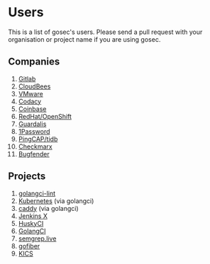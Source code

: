 # Users

This is a list of gosec's users. Please send a pull request with your organisation or project name if you are using gosec. 

## Companies

1. [Gitlab](https://docs.gitlab.com/ee/user/application_security/sast/)
2. [CloudBees](https://cloudbees.com)
3. [VMware](https://www.vmware.com)
4. [Codacy](https://support.codacy.com/hc/en-us/articles/213632009-Engines)
5. [Coinbase](https://github.com/coinbase/watchdog/blob/master/Makefile#L12)
6. [RedHat/OpenShift](https://github.com/openshift/openshift-azure)
7. [Guardalis](https://www.guardrails.io/)
8. [1Password](https://github.com/1Password/srp)
9. [PingCAP/tidb](https://github.com/pingcap/tidb)
10. [Checkmarx](https://www.checkmarx.com/)
11. [Bugfender](https://bugfender.com)

## Projects

1. [golangci-lint](https://github.com/golangci/golangci-lint)
2. [Kubernetes](https://github.com/kubernetes/kubernetes) (via golangci)
3. [caddy](https://github.com/caddyserver/caddy) (via golangci)
4. [Jenkins X](https://github.com/jenkins-x/jx/blob/bdc51840a41b75776159c1c7b7faa1cf477be473/hack/linter.sh#L25)
5. [HuskyCI](https://huskyci.opensource.globo.com/)
6. [GolangCI](https://golangci.com/)
7. [semgrep.live](https://semgrep.live/)
8. [gofiber](https://github.com/gofiber/fiber)
9. [KICS](https://github.com/Checkmarx/kics)
